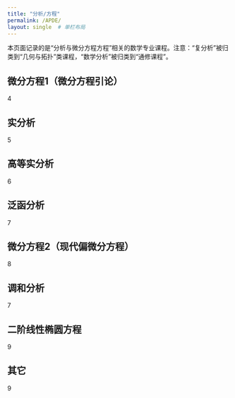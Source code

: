 ```yaml
---
title: "分析/方程"
permalink: /APDE/
layout: single  # 单栏布局
---
```


本页面记录的是“分析与微分方程方程”相关的数学专业课程。注意：“复分析”被归类到“几何与拓扑”类课程，“数学分析”被归类到“通修课程”。

## 微分方程1（微分方程引论）
4

## 实分析
5

## 高等实分析
6

## 泛函分析
7

## 微分方程2（现代偏微分方程）
8

## 调和分析
7

## 二阶线性椭圆方程
9

## 其它
9
